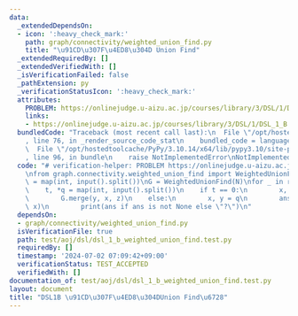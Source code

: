 ```yaml
---
data:
  _extendedDependsOn:
  - icon: ':heavy_check_mark:'
    path: graph/connectivity/weighted_union_find.py
    title: "\u91CD\u307F\u4ED8\u304D Union Find"
  _extendedRequiredBy: []
  _extendedVerifiedWith: []
  _isVerificationFailed: false
  _pathExtension: py
  _verificationStatusIcon: ':heavy_check_mark:'
  attributes:
    PROBLEM: https://onlinejudge.u-aizu.ac.jp/courses/library/3/DSL/1/DSL_1_B
    links:
    - https://onlinejudge.u-aizu.ac.jp/courses/library/3/DSL/1/DSL_1_B
  bundledCode: "Traceback (most recent call last):\n  File \"/opt/hostedtoolcache/PyPy/3.10.14/x64/lib/pypy3.10/site-packages/onlinejudge_verify/documentation/build.py\"\
    , line 76, in _render_source_code_stat\n    bundled_code = language.bundle(\n\
    \  File \"/opt/hostedtoolcache/PyPy/3.10.14/x64/lib/pypy3.10/site-packages/onlinejudge_verify/languages/python.py\"\
    , line 96, in bundle\n    raise NotImplementedError\nNotImplementedError\n"
  code: "# verification-helper: PROBLEM https://onlinejudge.u-aizu.ac.jp/courses/library/3/DSL/1/DSL_1_B\n\
    \nfrom graph.connectivity.weighted_union_find import WeightedUnionFind\n\nN, Q\
    \ = map(int, input().split())\nG = WeightedUnionFind(N)\nfor _ in range(Q):\n\
    \    t, *q = map(int, input().split())\n    if t == 0:\n        x, y, z = q\n\
    \        G.merge(y, x, z)\n    else:\n        x, y = q\n        ans = G.diff(y,\
    \ x)\n        print(ans if ans is not None else \"?\")\n"
  dependsOn:
  - graph/connectivity/weighted_union_find.py
  isVerificationFile: true
  path: test/aoj/dsl/dsl_1_b_weighted_union_find.test.py
  requiredBy: []
  timestamp: '2024-07-02 07:09:42+09:00'
  verificationStatus: TEST_ACCEPTED
  verifiedWith: []
documentation_of: test/aoj/dsl/dsl_1_b_weighted_union_find.test.py
layout: document
title: "DSL1B \u91CD\u307F\u4ED8\u304DUnion Find\u6728"
---
```



